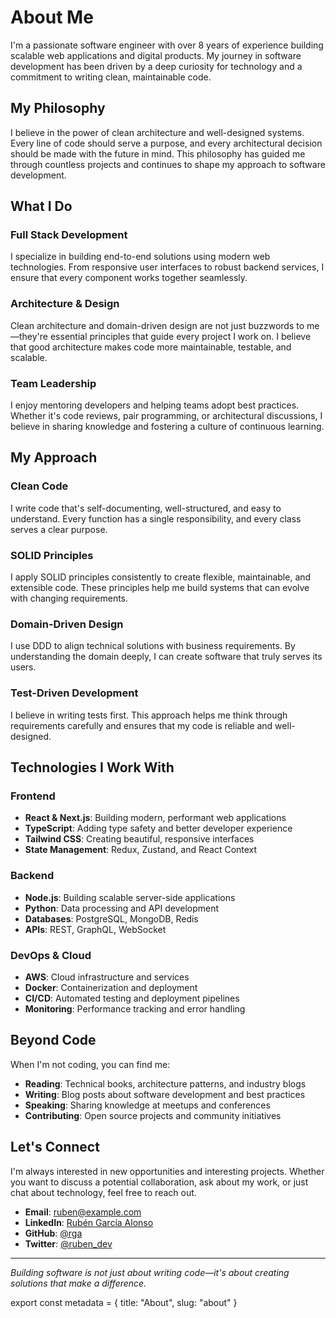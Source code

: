 # About Me

I'm a passionate software engineer with over 8 years of experience building scalable web applications and digital products. My journey in software development has been driven by a deep curiosity for technology and a commitment to writing clean, maintainable code.

## My Philosophy

I believe in the power of clean architecture and well-designed systems. Every line of code should serve a purpose, and every architectural decision should be made with the future in mind. This philosophy has guided me through countless projects and continues to shape my approach to software development.

## What I Do

### Full Stack Development

I specialize in building end-to-end solutions using modern web technologies. From responsive user interfaces to robust backend services, I ensure that every component works together seamlessly.

### Architecture & Design

Clean architecture and domain-driven design are not just buzzwords to me—they're essential principles that guide every project I work on. I believe that good architecture makes code more maintainable, testable, and scalable.

### Team Leadership

I enjoy mentoring developers and helping teams adopt best practices. Whether it's code reviews, pair programming, or architectural discussions, I believe in sharing knowledge and fostering a culture of continuous learning.

## My Approach

### Clean Code

I write code that's self-documenting, well-structured, and easy to understand. Every function has a single responsibility, and every class serves a clear purpose.

### SOLID Principles

I apply SOLID principles consistently to create flexible, maintainable, and extensible code. These principles help me build systems that can evolve with changing requirements.

### Domain-Driven Design

I use DDD to align technical solutions with business requirements. By understanding the domain deeply, I can create software that truly serves its users.

### Test-Driven Development

I believe in writing tests first. This approach helps me think through requirements carefully and ensures that my code is reliable and well-designed.

## Technologies I Work With

### Frontend

- **React & Next.js**: Building modern, performant web applications
- **TypeScript**: Adding type safety and better developer experience
- **Tailwind CSS**: Creating beautiful, responsive interfaces
- **State Management**: Redux, Zustand, and React Context

### Backend

- **Node.js**: Building scalable server-side applications
- **Python**: Data processing and API development
- **Databases**: PostgreSQL, MongoDB, Redis
- **APIs**: REST, GraphQL, WebSocket

### DevOps & Cloud

- **AWS**: Cloud infrastructure and services
- **Docker**: Containerization and deployment
- **CI/CD**: Automated testing and deployment pipelines
- **Monitoring**: Performance tracking and error handling

## Beyond Code

When I'm not coding, you can find me:

- **Reading**: Technical books, architecture patterns, and industry blogs
- **Writing**: Blog posts about software development and best practices
- **Speaking**: Sharing knowledge at meetups and conferences
- **Contributing**: Open source projects and community initiatives

## Let's Connect

I'm always interested in new opportunities and interesting projects. Whether you want to discuss a potential collaboration, ask about my work, or just chat about technology, feel free to reach out.

- **Email**: ruben@example.com
- **LinkedIn**: [Rubén García Alonso](https://linkedin.com/in/ruben-garcia-alonso)
- **GitHub**: [@rga](https://github.com/rga)
- **Twitter**: [@ruben_dev](https://twitter.com/ruben_dev)

---

_Building software is not just about writing code—it's about creating solutions that make a difference._

export const metadata = {
title: "About",
slug: "about"
}
